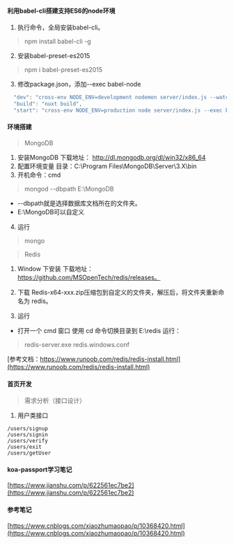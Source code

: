 #### 利用babel-cli搭建支持ES6的node环境
1. 执行命令，全局安装babel-cli。
> npm install babel-cli -g
2. 安装babel-preset-es2015
> npm i babel-preset-es2015
3. 修改package.json，添加--exec babel-node
```js
  "dev": "cross-env NODE_ENV=development nodemon server/index.js --watch server --exec babel-node",
  "build": "nuxt build",
  "start": "cross-env NODE_ENV=production node server/index.js --exec babel-node",
```

#### 环境搭建
> MongoDB
1. 安装MongoDB
下载地址： http://dl.mongodb.org/dl/win32/x86_64
2. 配置环境变量
目录：C:\Program Files\MongoDB\Server\3.X\bin
3. 开机命令：cmd
> mongod --dbpath E:\MongoDB
* --dbpath就是选择数据库文档所在的文件夹。
* E:\MongoDB可以自定义
4. 运行
> mongo

> Redis
1. Window 下安装
下载地址：https://github.com/MSOpenTech/redis/releases。

2. 下载 Redis-x64-xxx.zip压缩包到自定义的文件夹，解压后，将文件夹重新命名为 redis。

3. 运行
* 打开一个 cmd 窗口 使用 cd 命令切换目录到 E:\redis 运行：
> redis-server.exe redis.windows.conf

[参考文档：https://www.runoob.com/redis/redis-install.html](https://www.runoob.com/redis/redis-install.html)

#### 首页开发
> 需求分析（接口设计）
1. 用户类接口
```
/users/signup
/users/signin
/users/verify
/users/exit
/users/getUser
```

#### koa-passport学习笔记
[https://www.jianshu.com/p/622561ec7be2](https://www.jianshu.com/p/622561ec7be2)

#### 参考笔记
[https://www.cnblogs.com/xiaozhumaopao/p/10368420.html](https://www.cnblogs.com/xiaozhumaopao/p/10368420.html)
